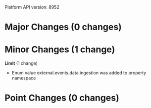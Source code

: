 Platform API version: 8952




# Major Changes (0 changes)


# Minor Changes (1 change)

**Limit** (1 change)

* Enum value external.events.data.ingestion was added to property namespace


# Point Changes (0 changes)
